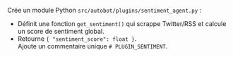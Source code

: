 Crée un module Python `src/autobot/plugins/sentiment_agent.py` :
- Définit une fonction `get_sentiment()` qui scrappe Twitter/RSS et calcule un score de sentiment global.  
- Retourne `{ "sentiment_score": float }`.  
Ajoute un commentaire unique `# PLUGIN_SENTIMENT`.

